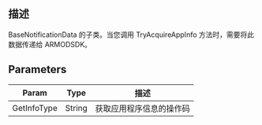 
## 描述


BaseNotificationData 的子类。当您调用 TryAcquireAppInfo 方法时，需要将此数据传递给 ARMODSDK。

## Parameters

| Param       | Type   | 描述            |
| ----------- | ------ | ---------------------- |
| GetInfoType | String | 获取应用程序信息的操作码 |
